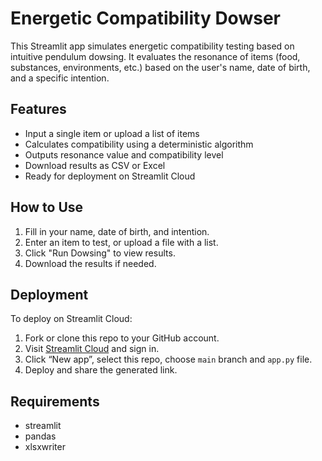 
# Energetic Compatibility Dowser

This Streamlit app simulates energetic compatibility testing based on intuitive pendulum dowsing. It evaluates the resonance of items (food, substances, environments, etc.) based on the user's name, date of birth, and a specific intention.

## Features
- Input a single item or upload a list of items
- Calculates compatibility using a deterministic algorithm
- Outputs resonance value and compatibility level
- Download results as CSV or Excel
- Ready for deployment on Streamlit Cloud

## How to Use
1. Fill in your name, date of birth, and intention.
2. Enter an item to test, or upload a file with a list.
3. Click "Run Dowsing" to view results.
4. Download the results if needed.

## Deployment
To deploy on Streamlit Cloud:
1. Fork or clone this repo to your GitHub account.
2. Visit [Streamlit Cloud](https://streamlit.io/cloud) and sign in.
3. Click “New app”, select this repo, choose `main` branch and `app.py` file.
4. Deploy and share the generated link.

## Requirements
- streamlit
- pandas
- xlsxwriter
